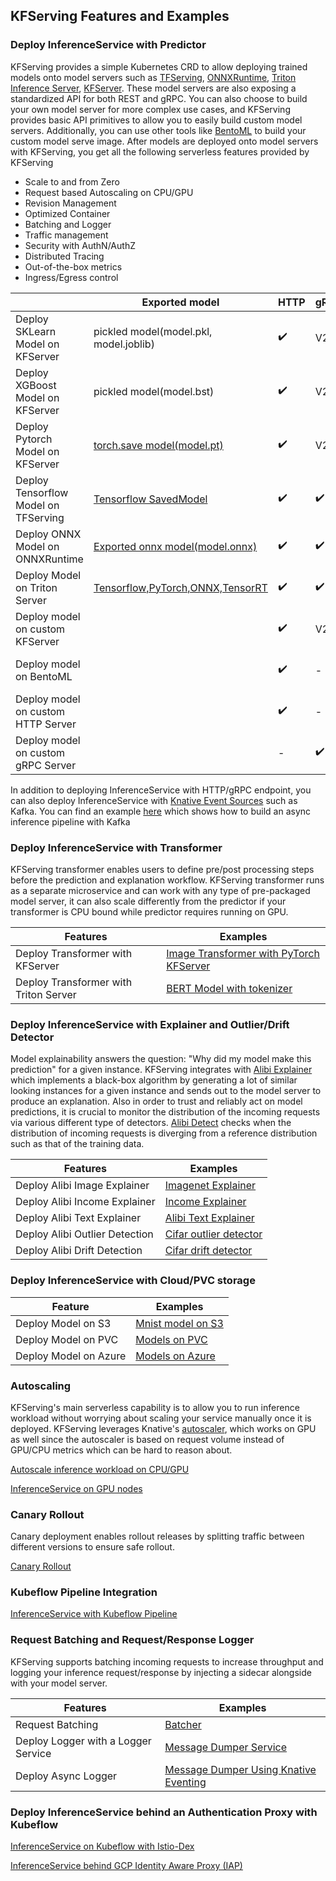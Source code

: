 ## KFServing Features and Examples

### Deploy InferenceService with Predictor
KFServing provides a simple Kubernetes CRD to allow deploying trained models onto model servers such as [TFServing](https://www.tensorflow.org/tfx/guide/serving), 
[ONNXRuntime](https://github.com/microsoft/onnxruntime), [Triton Inference Server](https://docs.nvidia.com/deeplearning/triton-inference-server/user-guide/docs),
[KFServer](https://github.com/kubeflow/kfserving/tree/master/python/kfserving). These model servers are also exposing a standardized API for both REST and gRPC. You can also choose to build your own model server for more complex use cases, and 
KFServing provides basic API primitives to allow you to easily build custom model servers. Additionally, you can use other tools like [BentoML](https://docs.bentoml.org/en/latest) to build your custom model serve image.
After models are deployed onto model servers with KFServing, you get all the following serverless features provided by KFServing
- Scale to and from Zero
- Request based Autoscaling on CPU/GPU
- Revision Management
- Optimized Container
- Batching and Logger
- Traffic management
- Security with AuthN/AuthZ
- Distributed Tracing
- Out-of-the-box metrics
- Ingress/Egress control

|   | Exported model| HTTP | gRPC | Examples |
| ------------- | ------------- | ------------- | ------------- | ------------- |
| Deploy SKLearn Model on KFServer | pickled model(model.pkl, model.joblib) | :heavy_check_mark: | V2 |[SKLearn Iris](./sklearn)  |
| Deploy XGBoost Model on KFServer | pickled model(model.bst) | :heavy_check_mark: | V2 |[XGBoost Iris](./xgboost)  |
| Deploy Pytorch Model on KFServer  | [torch.save model(model.pt)](https://pytorch.org/docs/master/generated/torch.save.html) | :heavy_check_mark: | V2 |  [PyTorch Cifar10](./pytorch)  |
| Deploy Tensorflow Model on TFServing  | [Tensorflow SavedModel](https://www.tensorflow.org/guide/saved_model) | :heavy_check_mark: | :heavy_check_mark: | [Tensorflow Flowers](./tensorflow)  |
| Deploy ONNX Model on ONNXRuntime  | [Exported onnx model(model.onnx)](https://github.com/onnx/tutorials#converting-to-onnx-format) | :heavy_check_mark: | :heavy_check_mark: |[ONNX Style Model](./onnx)  |
| Deploy Model on Triton Server | [Tensorflow,PyTorch,ONNX,TensorRT](https://docs.nvidia.com/deeplearning/triton-inference-server/user-guide/docs/model_repository.html)| :heavy_check_mark: | :heavy_check_mark: | [Simple String](./triton/simple_string) |
| Deploy model on custom KFServer | | :heavy_check_mark: | V2 | [Custom KFServer](./custom/kfserving-custom-model)|
| Deploy model on BentoML | | :heavy_check_mark: | - | [SKLearn Iris with BentoML](./bentoml)|
| Deploy model on custom HTTP Server | |:heavy_check_mark: | - | [Prebuilt model server](./custom/prebuilt-image)|
| Deploy model on custom gRPC Server | |  -  | :heavy_check_mark: | [Prebuilt gRPC server](./custom/grpc-server)|

In addition to deploying InferenceService with HTTP/gRPC endpoint, you can also deploy InferenceService with [Knative Event Sources](https://knative.dev/docs/eventing/sources/index.html) such as Kafka. 
 You can find an example [here](./kafka) which shows how to build an async inference pipeline with Kafka

### Deploy InferenceService with Transformer
KFServing transformer enables users to define pre/post processing steps before the prediction and explanation workflow.
KFServing transformer runs as a separate microservice and can work with any type of pre-packaged model server, it can also 
scale differently from the predictor if your transformer is CPU bound while predictor requires running on GPU. 

| Features  | Examples |
| ------------- | ------------- |
| Deploy Transformer with KFServer | [Image Transformer with PyTorch KFServer](./transformer/image_transformer)  |
| Deploy Transformer with Triton Server | [BERT Model with tokenizer](./triton/bert)  |

### Deploy InferenceService with Explainer and Outlier/Drift Detector
Model explainability answers the question: "Why did my model make this prediction" for a given instance. KFServing 
integrates with [Alibi Explainer](https://github.com/SeldonIO/alibi) which implements a black-box algorithm by generating a lot of similar looking instances 
for a given instance and sends out to the model server to produce an explanation.
Also in order to trust and reliably act on model predictions, it is crucial to monitor the distribution of the incoming
requests via various different type of detectors. [Alibi Detect](https://github.com/SeldonIO/alibi-detect) checks when the distribution of incoming requests 
is diverging from a reference distribution such as that of the training data.

| Features  | Examples |
| ------------- | ------------- |
| Deploy Alibi Image Explainer| [Imagenet Explainer](./explanation/alibi/imagenet)  |
| Deploy Alibi Income Explainer| [Income Explainer](./explanation/alibi/income)  |
| Deploy Alibi Text Explainer| [Alibi Text Explainer](./explanation/alibi/moviesentiment) |
| Deploy Alibi Outlier Detection| [Cifar outlier detector](./outlier-detection/alibi-detect/cifar10) |
| Deploy Alibi Drift Detection| [Cifar drift detector](./drift-detection/alibi-detect/cifar10) |

### Deploy InferenceService with Cloud/PVC storage
| Feature  | Examples |
| ------------- | ------------- |
| Deploy Model on S3| [Mnist model on S3](./s3) |
| Deploy Model on PVC| [Models on PVC](./pvc)  |
| Deploy Model on Azure| [Models on Azure](./azure) |

### Autoscaling
KFServing's main serverless capability is to allow you to run inference workload without worrying about scaling your service manually once it is deployed. KFServing leverages Knative's [autoscaler](https://knative.dev/docs/serving/configuring-autoscaling/),
which works on GPU as well since the autoscaler is based on request volume instead of GPU/CPU metrics which can be hard
 to reason about. 
 
[Autoscale inference workload on CPU/GPU](./autoscaling)

[InferenceService on GPU nodes](./accelerators)

### Canary Rollout
Canary deployment enables rollout releases by splitting traffic between different versions to ensure safe rollout.

[Canary Rollout](./rollouts)

### Kubeflow Pipeline Integration
[InferenceService with Kubeflow Pipeline](./pipelines)

### Request Batching and Request/Response Logger
KFServing supports batching incoming requests to increase throughput and logging your inference request/response by injecting a sidecar alongside with your model server.

| Features  | Examples |
| ------------- | ------------- |
| Request Batching| [Batcher](./batcher)  |
| Deploy Logger with a Logger Service| [Message Dumper Service](./logger/basic)  |
| Deploy Async Logger| [Message Dumper Using Knative Eventing](./logger/knative-eventing)  |


### Deploy InferenceService behind an Authentication Proxy with Kubeflow
[InferenceService on Kubeflow with Istio-Dex](./istio-dex)

[InferenceService behind GCP Identity Aware Proxy (IAP) ](./gcp-iap)
